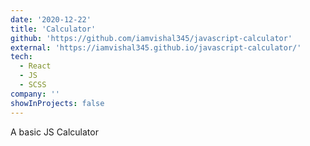 ```yaml
---
date: '2020-12-22'
title: 'Calculator'
github: 'https://github.com/iamvishal345/javascript-calculator'
external: 'https://iamvishal345.github.io/javascript-calculator/'
tech:
  - React
  - JS
  - SCSS
company: ''
showInProjects: false
---
```


A basic JS Calculator
